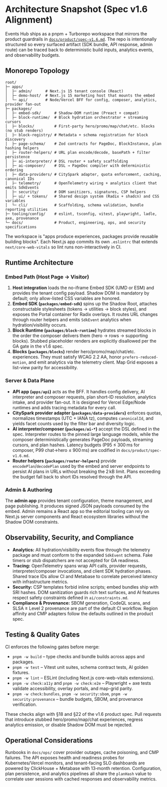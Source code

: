 # Architecture Snapshot (Spec v1.6 Alignment)

Events Hub ships as a pnpm + Turborepo workspace that mirrors the product guardrails in
[`docs/product/spec-v1.6.md`](../product/spec-v1.6.md). The repo is intentionally
structured so every surfaced artifact (SDK bundle, API response, admin route) can be
traced back to deterministic build inputs, analytics events, and observability budgets.

## Monorepo Topology

```
root/
├─ apps/
│  ├─ admin/      # Next.js 15 tenant console (React)
│  ├─ demo-host/  # Next.js 15 marketing host that mounts the embed
│  └─ api/        # Node/Vercel BFF for config, composer, analytics, provider fan-out
├─ packages/
│  ├─ embed-sdk/      # Shadow-DOM runtime (Preact + compat)
│  ├─ block-runtime/  # Block hydration orchestrator + streaming cursors
│  ├─ blocks/         # First-party hero/promo/map/chat/etc. blocks (no stub renders)
│  ├─ block-registry/ # Metadata + schema registration for block discovery
│  ├─ page-schema/    # Zod contracts for PageDoc, BlockInstance, plan hashing helpers
│  ├─ router-helpers/ # URL plan encode/decode, basePath + filter persistence
│  ├─ ai-interpreter/ # DSL router + safety scaffolding
│  ├─ ai-composer/    # DSL → PageDoc compiler with deterministic ordering
│  ├─ data-providers/ # CitySpark adapter, quota enforcement, caching, canonical IDs
│  ├─ telemetry/      # OpenTelemetry wiring + analytics client that emits SdkEvents
│  ├─ security/       # DOM sanitizers, signatures, CSP helpers
│  ├─ ui/ + tokens/   # Shared design system (Radix + shadcn) and CSS variables
│  └─ cli/            # Scaffolding, schema validation, bundle reporting utilities
├─ tooling/config/    # eslint, tsconfig, vitest, playwright, ladle, axe, provenance
└─ docs/              # Product, engineering, ops, and security specifications
```

The workspace is "apps produce experiences, packages provide reusable building blocks".
Each Next.js app commits its own `.eslintrc` that extends `next/core-web-vitals` so lint
runs non-interactively in CI.

## Runtime Architecture

### Embed Path (Host Page → Visitor)

1. **Host integration** loads the no-iframe Embed SDK (UMD or ESM) and provides the
   tenant config payload. Shadow DOM is mandatory by default; only allow-listed CSS
   variables are honored.
2. **Embed SDK (`packages/embed-sdk`)** spins up the Shadow Root, attaches constructable
   stylesheets (tokens → utilities → block styles), and exposes the Portal container for
   Radix overlays. It routes URL changes through router helpers and emits `SdkEvent`
   analytics when hydration/visibility occurs.
3. **Block Runtime (`packages/block-runtime`)** hydrates streamed blocks in the order the
   composer delivers them (hero → rows → supporting blocks). Stubbed placeholder renders
   are explicitly disallowed per the GA gate in the v1.6 spec.
4. **Blocks (`packages/blocks`)** render hero/promo/map/chat/etc. experiences. They must
   satisfy WCAG 2.2 AA, honor `prefers-reduced-motion`, and emit analytics via the
   telemetry client. Map Grid exposes a list-view parity for accessibility.

### Server & Data Plane

- **API app (`apps/api`)** acts as the BFF. It handles config delivery, AI interpreter and
  composer requests, plan short-ID resolution, analytics intake, and provider fan-out. It
  is designed for Vercel Edge/Node runtimes and adds tracing metadata for every call.
- **CitySpark provider adapter (`packages/data-providers`)** enforces quotas, normalizes
  timestamps (UTC + IANA tz), computes `canonicalId`, and yields facet counts used by the
  filter bar and diversity logic.
- **AI interpreter/composer (`packages/ai-*`)** accept the DSL defined in the spec.
  Interpreter routes to the pinned large language models, while the composer deterministically
  generates PageDoc payloads, streaming cursors, and plan hashes. Latency budgets (P95 ≤
  300 ms for composer, P99 chat→hero ≤ 900 ms) are codified in `docs/product/spec-v1.6.md`.
- **Router helpers (`packages/router-helpers`)** provide `encodePlan`/`decodePlan` used by
  the embed and server endpoints to persist AI plans in URLs without breaking the 2 kB
  limit. Plans exceeding the budget fall back to short IDs resolved through the API.

### Admin & Authoring

The **admin app** provides tenant configuration, theme management, and page publishing.
It produces signed JSON payloads consumed by the embed. Admin remains a React app so the
editorial tooling can rely on Next.js server components and React ecosystem libraries
without the Shadow DOM constraints.

## Observability, Security, and Compliance

- **Analytics:** All hydration/visibility events flow through the telemetry package and
  must conform to the expanded `SdkEvent` schema. Fake timers or stub dispatchers are not
  accepted for GA readiness.
- **Tracing:** OpenTelemetry spans wrap API calls, provider requests, interpreter/composer
  invocations, and client SDK hydration phases. Shared trace IDs allow CI and Metabase to
  correlate perceived latency with infrastructure metrics.
- **Security:** CSP templates forbid inline scripts; embed bundles ship with SRI hashes.
  DOM sanitization guards rich text surfaces, and AI features respect safety constraints
  defined in `ai/constraints.md`.
- **Compliance & Provenance:** SBOM generation, CodeQL scans, and SLSA ≥ Level 2 provenance
  are part of the default CI workflow. Region affinity and CMP adapters follow the
  defaults outlined in the product spec.

## Testing & Quality Gates

CI enforces the following gates before merge:

- `pnpm -w build` – type checks and bundle builds across apps and packages.
- `pnpm -w test` – Vitest unit suites, schema contract tests, AI golden fixtures.
- `pnpm -w lint` – ESLint (including Next.js core-web-vitals extensions).
- `pnpm -w check:a11y` and `pnpm -w check:e2e` – Playwright + axe tests validate
  accessibility, overlay portals, and map-grid parity.
- `pnpm -w check:bundles`, `pnpm -w security:sbom`, `pnpm -w security:provenance` – bundle
  budgets, SBOM, and provenance verification.

These checks align with §18 and §22 of the v1.6 product spec. Pull requests that introduce
stubbed hero/promo/map/chat experiences, regress analytics emission, or disable Shadow DOM
must be rejected.

## Operational Considerations

Runbooks in `docs/ops/` cover provider outages, cache poisoning, and CMP failures. The API
exposes health and readiness probes for Kubernetes/Vercel monitors, and tenant-facing SLO
dashboards are powered by ClickHouse + Metabase with 13‑month retention. Configuration,
plan persistence, and analytics pipelines all share the `planHash` value to correlate user
sessions with cached responses and observability metrics.

